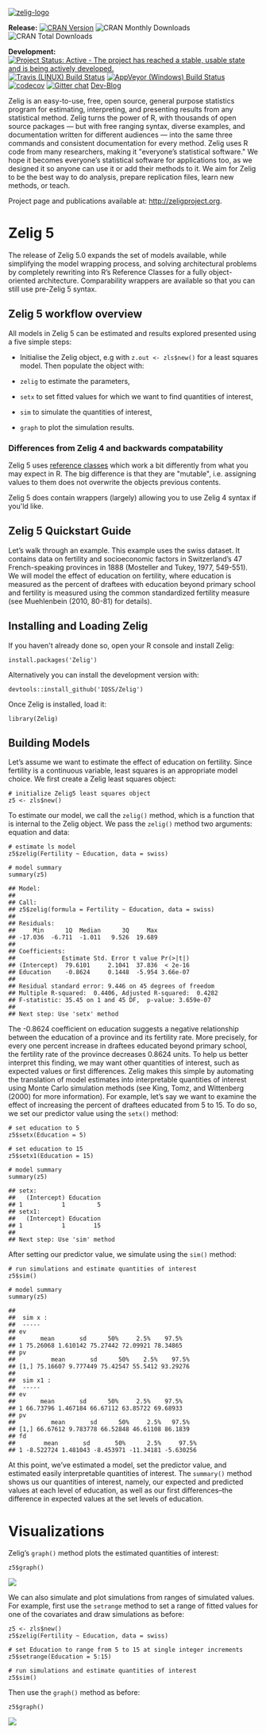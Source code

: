 <!-- README.md is generated from README.Rmd. Please edit that file -->
[![zelig-logo](man/figures/zelig.png)](http://zeligproject.org)

<!--- Badges ----->
**Release:** [![CRAN
Version](http://www.r-pkg.org/badges/version/Zelig)](http://cran.r-project.org/package=Zelig)
![CRAN Monthly
Downloads](http://cranlogs.r-pkg.org/badges/last-month/Zelig) ![CRAN
Total Downloads](http://cranlogs.r-pkg.org/badges/grand-total/Zelig)

**Development:** [![Project Status: Active - The project has reached a
stable, usable state and is being actively
developed.](http://www.repostatus.org/badges/latest/active.svg)](http://www.repostatus.org/#active)
[![Travis (LINUX) Build
Status](https://travis-ci.org/IQSS/Zelig.svg?branch=master)](https://travis-ci.org/IQSS/Zelig)
[![AppVeyor (Windows) Build
Status](https://ci.appveyor.com/api/projects/status/github/IQSS/Zelig?branch=master&svg=true)](https://ci.appveyor.com/project/IQSS/Zelig)
[![codecov](https://codecov.io/gh/IQSS/Zelig/branch/master/graph/badge.svg)](https://codecov.io/gh/IQSS/Zelig)
[![Gitter
chat](https://badges.gitter.im/Zelig-dev/gitter.png)](https://gitter.im/Zelig-dev/Lobby?utm_source=share-link&utm_medium=link&utm_campaign=share-link)
[Dev-Blog](https://medium.com/zelig-dev)

Zelig is an easy-to-use, free, open source, general purpose statistics
program for estimating, interpreting, and presenting results from any
statistical method. Zelig turns the power of R, with thousands of open
source packages — but with free ranging syntax, diverse examples, and
documentation written for different audiences — into the same three
commands and consistent documentation for every method. Zelig uses R
code from many researchers, making it "everyone’s statistical software."
We hope it becomes everyone’s statistical software for applications too,
as we designed it so anyone can use it or add their methods to it. We
aim for Zelig to be the best way to do analysis, prepare replication
files, learn new methods, or teach.

Project page and publications available at: <http://zeligproject.org>.

Zelig 5
=======

The release of Zelig 5.0 expands the set of models available, while
simplifying the model wrapping process, and solving architectural
problems by completely rewriting into R’s Reference Classes for a fully
object-oriented architecture. Comparability wrappers are available so
that you can still use pre-Zelig 5 syntax.

Zelig 5 workflow overview
-------------------------

All models in Zelig 5 can be estimated and results explored presented
using a five simple steps:

-   Initialise the Zelig object, e.g with `z.out <- zls$new()` for a
    least squares model. Then populate the object with:

-   `zelig` to estimate the parameters,

-   `setx` to set fitted values for which we want to find quantities of
    interest,

-   `sim` to simulate the quantities of interest,

-   `graph` to plot the simulation results.

### Differences from Zelig 4 and backwards compatability

Zelig 5 uses [reference classes](http://adv-r.had.co.nz/R5.html) which
work a bit differently from what you may expect in R. The big difference
is that they are "mutable", i.e. assigning values to them does not
overwrite the objects previous contents.

Zelig 5 does contain wrappers (largely) allowing you to use Zelig 4
syntax if you'ld like.

Zelig 5 Quickstart Guide
------------------------

Let’s walk through an example. This example uses the swiss dataset. It
contains data on fertility and socioeconomic factors in Switzerland’s 47
French-speaking provinces in 1888 (Mosteller and Tukey, 1977, 549-551).
We will model the effect of education on fertility, where education is
measured as the percent of draftees with education beyond primary school
and fertility is measured using the common standardized fertility
measure (see Muehlenbein (2010, 80-81) for details).

Installing and Loading Zelig
----------------------------

If you haven't already done so, open your R console and install Zelig:

    install.packages('Zelig')

Alternatively you can install the development version with:

    devtools::install_github('IQSS/Zelig')

Once Zelig is installed, load it:

    library(Zelig)

Building Models
---------------

Let’s assume we want to estimate the effect of education on fertility.
Since fertility is a continuous variable, least squares is an
appropriate model choice. We first create a Zelig least squares object:

    # initialize Zelig5 least squares object
    z5 <- zls$new()

To estimate our model, we call the `zelig()` method, which is a function
that is internal to the Zelig object. We pass the `zelig()` method two
arguments: equation and data:

    # estimate ls model
    z5$zelig(Fertility ~ Education, data = swiss)

    # model summary
    summary(z5)

    ## Model: 
    ## 
    ## Call:
    ## z5$zelig(formula = Fertility ~ Education, data = swiss)
    ## 
    ## Residuals:
    ##     Min      1Q  Median      3Q     Max 
    ## -17.036  -6.711  -1.011   9.526  19.689 
    ## 
    ## Coefficients:
    ##             Estimate Std. Error t value Pr(>|t|)
    ## (Intercept)  79.6101     2.1041  37.836  < 2e-16
    ## Education    -0.8624     0.1448  -5.954 3.66e-07
    ## 
    ## Residual standard error: 9.446 on 45 degrees of freedom
    ## Multiple R-squared:  0.4406, Adjusted R-squared:  0.4282 
    ## F-statistic: 35.45 on 1 and 45 DF,  p-value: 3.659e-07
    ## 
    ## Next step: Use 'setx' method

The -0.8624 coefficient on education suggests a negative relationship
between the education of a province and its fertility rate. More
precisely, for every one percent increase in draftees educated beyond
primary school, the fertility rate of the province decreases 0.8624
units. To help us better interpret this finding, we may want other
quantities of interest, such as expected values or first differences.
Zelig makes this simple by automating the translation of model estimates
into interpretable quantities of interest using Monte Carlo simulation
methods (see King, Tomz, and Wittenberg (2000) for more information).
For example, let’s say we want to examine the effect of increasing the
percent of draftees educated from 5 to 15. To do so, we set our
predictor value using the `setx()` method:

    # set education to 5
    z5$setx(Education = 5)

    # set education to 15
    z5$setx1(Education = 15)

    # model summary
    summary(z5)

    ## setx:
    ##   (Intercept) Education
    ## 1           1         5
    ## setx1:
    ##   (Intercept) Education
    ## 1           1        15
    ## 
    ## Next step: Use 'sim' method

After setting our predictor value, we simulate using the `sim()` method:

    # run simulations and estimate quantities of interest
    z5$sim()

    # model summary
    summary(z5)

    ## 
    ##  sim x :
    ##  -----
    ## ev
    ##       mean       sd      50%     2.5%    97.5%
    ## 1 75.26068 1.610142 75.27442 72.09921 78.34865
    ## pv
    ##          mean       sd      50%    2.5%    97.5%
    ## [1,] 75.16607 9.777449 75.42547 55.5412 93.29276
    ## 
    ##  sim x1 :
    ##  -----
    ## ev
    ##       mean       sd      50%     2.5%    97.5%
    ## 1 66.73796 1.467184 66.67112 63.85722 69.68933
    ## pv
    ##          mean       sd      50%     2.5%   97.5%
    ## [1,] 66.67612 9.783778 66.52848 46.61108 86.1839
    ## fd
    ##        mean       sd       50%      2.5%     97.5%
    ## 1 -8.522724 1.481043 -8.453971 -11.34181 -5.630256

At this point, we’ve estimated a model, set the predictor value, and
estimated easily interpretable quantities of interest. The `summary()`
method shows us our quantities of interest, namely, our expected and
predicted values at each level of education, as well as our first
differences–the difference in expected values at the set levels of
education.

Visualizations
==============

Zelig’s `graph()` method plots the estimated quantities of interest:

    z5$graph()

![](man/figures/example_plot_graph-1.png)

We can also simulate and plot simulations from ranges of simulated
values. For example, first use the `setrange` method to set a range of
fitted values for one of the covariates and draw simulations as before:

    z5 <- zls$new()
    z5$zelig(Fertility ~ Education, data = swiss)

    # set Education to range from 5 to 15 at single integer increments
    z5$setrange(Education = 5:15)

    # run simulations and estimate quantities of interest
    z5$sim()

Then use the `graph()` method as before:

    z5$graph()

![](man/figures/example_plot_ci_plot-1.png)
